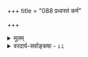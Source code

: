 +++
title = "088 प्रध्वस्तं कर्म"

+++
<details><summary>मूलम्</summary>

प्रध्वस्तं कर्म कालान्तरभवितृफलासाधकं तल्लिङादेर्वाच्योऽर्थः स्थायि कार्यं न यदि कथमिवान्वेतु कामी नियोज्यः ।  
तच्चापूर्वं प्रधानं फलजनकमपि स्यान्नियोज्यप्रसिद्ध्यै नित्ये नैष्फल्यमस्येत्यभिदधुरपरे तेऽपि निर्धूतकल्पाः ॥ ८८ ॥
</details>

<details><summary>वरदार्य-सर्वाङ्कषा - ८८</summary>

यागस्वर्गयोर्मध्ये द्वारस्यावश्यकत्वेऽपि तद्द्वारमीश्वरप्रीतिकोपौ नेति वदतां निरीश्वरमीमांसकानां मतं विस्तरेण निराचिकीर्षुः प्रथमं जरन्मीमांसकमतं विमृशति - प्रध्वस्तमित्यादि । **प्रध्वस्तम्** = चिरध्वस्तम् **कर्म** = यागादिरूपं कर्म **कालान्तरभवितृफलासाधकम्** = कालान्तरभाविस्वर्गादिफलसाधकं न भवेत् । अतो मध्ये द्वारं किञ्चित् कल्पनीयमेव । **तत्** = तस्मात् **लिङादेः** = लिङ्लोट्लेट्तव्यप्रत्ययानांम् वाच्यः अर्थः **स्थायि** = स्थिरम् **कार्यम्** = कार्यं नाम अङ्गीकार्यम् । न यदि - न चेत् **नियोज्यः** = लिडर्थविध्यन्वयार्हः **कामी** =स्वर्गादिकामनावान् पुरुषः कथमिव कथं वा **अन्वेतु** = अन्वितो भवेत् ? 

लिङ्क्षवणे कञ्चित् कश्चित्प्रेरयतीति सर्वोऽपि जानाति । सा च प्रेरणा लोके प्रेरयितृपुरुषव्यापारः । वेदस्यापौरुषेयत्वेन तथा वक्तुमशक्यत्वात् शब्दनिष्ठोऽतिशयविशेष एव । स एव नियोग-कार्यअपूर्वभावनादिशब्दैः तत्तत्काले विद्वद्भिस्संकेतितः । नियोगश्चेदर्थः नियोजकः कश्चित्, नियोज्यः कश्चित्, नियोज्यस्य कार्यं किञ्चिच्च वक्तव्यम् । नियोगः कञ्चित्, कस्मिश्चित्कार्ये, कस्मैचित्फलाय प्रेरयति । 



449. 

770 

तच्चापूर्वं प्रधानं; फलजनकमपि स्यान्नियोज्यप्रसिद्ध्यै 

नित्ये नैष्फल्यमस्येत्यभिदधुरपरे; तेऽपि निर्धूतकल्पाः ॥88॥ 

लिडर्थस्य प्राधान्यं न युक्तम्] 

कृत्युद्देश्यं सुखादि स्वत इह; न परं स्यादनन्यार्थवेद्यं 

क्लृप्तिश्चास्यान्यहेतोरपि च परिहृतं तत्परत्वं श्रुतीनाम् । 

नित्ये चापूर्वतोऽन्यत् फलमनघगिरः सस्मरुर्दुस्त्यजं तत् 

नो चेत्, स्वस्मिन् नियोगायुतमपि निपुणान्नैव शक्तं नियोक्तम् ॥89॥ 

'स्वर्गकामनावान् अग्निहोत्रं कुर्यात्' इति वाक्यार्थः । स्वर्गकामनावान् नियोज्यः । कार्यस्य कस्यचिदभावे नियोज्यस्य कुत्रान्वयः स्यात् । अतः कार्यमेव लिडर्थः । तच कार्यत्वमतिरिक्तः स्वतन्त्रः कश्चन पदार्थ : ? न तु लोकदृष्ट्या प्रतीयमानः जन्यत्वादिरूपः । ततश्च यागादेर्नाशेऽपि तज्जन्यं कार्यमेव स्वर्गरूपं परिणमते । अतः यागस्वर्गयोः कार्यकारणभावः सिद्ध इत्याशयः ॥ 

**तच्च** = एतच अपूर्वम् स्वदृष्ट्या प्रधानमेव, 'कृतिसाध्यं प्रधानं यत्, तत्कार्यमभिधीयते' इति वार्तिकम् । नियोज्यप्रसिद्ध्यै - राज्ञा स्वभृत्यपोषणन्यायेन कस्यचिन्नियोज्यस्य स्वरूपसिद्धये फलजनकमपि स्यात् । नियोज्यस्यालाभे हि नियोगो व्यर्थ एव स्यात् । प्रजानामभावे राजा केषां कृते स्यात् ? ननु स्वर्गादिकामनावतो लाभात् नियोगस्सार्थकश्चेत्, नित्यकर्मणां फलाभावात्, नियोज्यालाभात् नियोगो व्यर्थः स्यादिति **चेत्** = **नित्ये** = नित्यकर्मणि **अस्य** = नियोगस्य **नैष्फल्यम्** = स्वापेक्षयातिरिक्तफलाभाव इष्ट एव । तत्र हि काम्यकर्मापेक्षया स्वप्राधान्यं स्पष्टम् । इति ये **अपरे** = प्राभाकराः अभिदधुः, तेऽपि निर्धूतकल्पा :: निरस्तप्रायाः । ईश्वराज्ञारूपत्वाद्विधीनाम्, तस्यैव तत्तद्देवताद्वारा फलदातृत्वादिनिर्वाहात् कार्यनियोगादीनामावश्यकतैव निरस्तेत्यर्थः ॥ ८८ ॥
</details>
